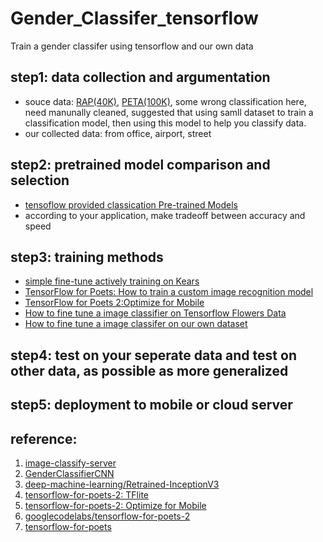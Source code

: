 # Gender_Classifer_tensorflow
Train a gender classifer using tensorflow and our own data

## step1: data collection and argumentation 
  * souce data: [RAP(40K)](https://arxiv.org/abs/1603.07054), [PETA(100K)](http://mmlab.ie.cuhk.edu.hk/projects/PETA.html), some wrong classification here, need manunally cleaned, suggested that using samll dataset to train a classification model, then using this model to help you classify data. 
  * our collected data: from office, airport, street 

## step2: pretrained model comparison and selection
  * [tensoflow provided classication Pre-trained Models](https://github.com/tensorflow/models/tree/master/research/slim#pre-trained-models)
  * according to your application, make tradeoff between accuracy and speed

## step3: training methods 
  * [simple fine-tune actively training on Kears]()
  * [TensorFlow for Poets: How to train a custom image recognition model](https://github.com/walton-wang929/Gender_Classifer_tensorflow/blob/master/Tensoflow%20For%20Poets.md)
  * [TensorFlow for Poets 2:Optimize for Mobile](https://github.com/walton-wang929/Gender_Classifer_tensorflow/blob/master/TensorFlow%20for%20Poets%202:Optimize%20for%20Mobile.md)
  * [How to fine tune a image classifier on Tensorflow Flowers Data](https://github.com/walton-wang929/Gender_Classifer_tensorflow/blob/master/fine%20tune%20Flowers%20Dataset.md)
  * [How to fine tune a image classifer on our own dataset](https://github.com/walton-wang929/Gender_Classifer_tensorflow/blob/master/fine%20tune%20own%20dataset.md)


## step4: test on your seperate data and test on other data, as possible as more generalized

## step5: deployment to mobile or cloud server 





## reference:
1. [image-classify-server](https://github.com/ccd97/image-classify-server)
2. [GenderClassifierCNN](https://github.com/scoliann/GenderClassifierCNN/blob/master/genderClassification.py)
3. [deep-machine-learning/Retrained-InceptionV3](https://github.com/deep-machine-learning/Retrained-InceptionV3)
4. [tensorflow-for-poets-2: TFlite](https://codelabs.developers.google.com/codelabs/tensorflow-for-poets-2-tflite/#0)
5. [tensorflow-for-poets-2: Optimize for Mobile](https://codelabs.developers.google.com/codelabs/tensorflow-for-poets-2/#0)
6. [googlecodelabs/tensorflow-for-poets-2](https://github.com/googlecodelabs/tensorflow-for-poets-2)
7. [tensorflow-for-poets](https://codelabs.developers.google.com/codelabs/tensorflow-for-poets/#0)
